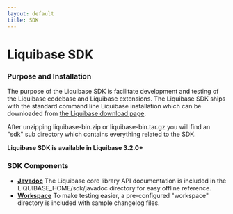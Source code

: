 ```yaml
---
layout: default
title: SDK
---
```


# Liquibase SDK

### Purpose and Installation

The purpose of the Liquibase SDK is facilitate development and testing of the Liquibase codebase and Liquibase extensions.
The Liquibase SDK ships with the standard command line Liquibase installation which can be downloaded from [the Liquibase download page](http://download.liquibase.org).

After unzipping liquibase-bin.zip or liquibase-bin.tar.gz you will find an "sdk" sub directory which contains everything related to the SDK.

__Liquibase SDK is available in Liquibase 3.2.0+__

### SDK Components

* [__Javadoc__](/javadoc) The Liquibase core library API documentation is included in the LIQUIBASE_HOME/sdk/javadoc directory for easy offline reference.
* [__Workspace__](workspace.html) To make testing easier, a pre-configured "workspace" directory is included with sample changelog files.
